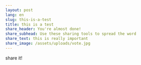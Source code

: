 ```yaml
---
layout: post
lang: en
slug: this-is-a-test
title: this is a test
share_header: You're almost done!
share_subhead: Use these sharing tools to spread the word
share_text: this is really important
share_image: /assets/uploads/vote.jpg
---
```

share it!